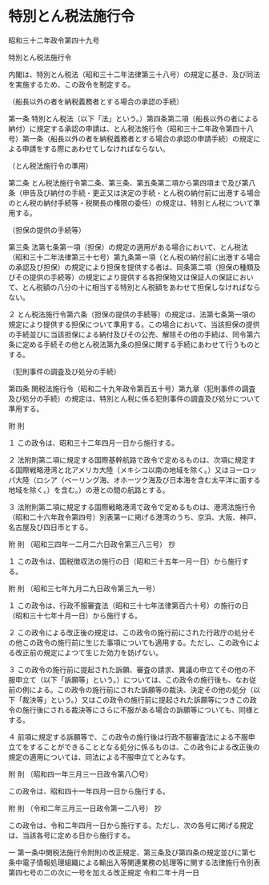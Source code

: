 # 特別とん税法施行令

昭和三十二年政令第四十九号

特別とん税法施行令

内閣は、特別とん税法（昭和三十二年法律第三十八号）の規定に基き、及び同法を実施するため、この政令を制定する。

（船長以外の者を納税義務者とする場合の承認の手続）

第一条 特別とん税法（以下「法」という。）第四条第二項（船長以外の者による納付）に規定する承認の申請は、とん税法施行令（昭和三十二年政令第四十八号）第一条（船長以外の者を納税義務者とする場合の承認の申請手続）の規定による申請をする際にあわせてしなければならない。

（とん税法施行令の準用）

第二条 とん税法施行令第二条、第三条、第五条第二項から第四項まで及び第八条（申告及び納付の手続・更正又は決定の手続・とん税の納付前に出港する場合のとん税の納付手続等・税関長の権限の委任）の規定は、特別とん税について準用する。

（担保の提供の手続等）

第三条 法第七条第一項（担保）の規定の適用がある場合において、とん税法（昭和三十二年法律第三十七号）第九条第一項（とん税の納付前に出港する場合の承認及び担保）の規定により担保を提供する者は、同条第二項（担保の種類及びその提供の手続等）の規定により提供する各担保物又は保証人の保証において、とん税額の八分の十に相当する特別とん税額をあわせて担保しなければならない。

２ とん税法施行令第六条（担保の提供の手続等）の規定は、法第七条第一項の規定により提供する担保について準用する。この場合において、当該担保の提供の手続並びに当該担保による納付及びその公売、解除その他の手続は、同令第六条に定める手続その他とん税法第九条の担保に関する手続にあわせて行うものとする。

（犯則事件の調査及び処分の手続）

第四条 関税法施行令（昭和二十九年政令第百五十号）第九章（犯則事件の調査及び処分の手続）の規定は、特別とん税に係る犯則事件の調査及び処分について準用する。

附 則

１ この政令は、昭和三十二年四月一日から施行する。

２ 法附則第二項に規定する国際基幹航路で政令で定めるものは、次項に規定する国際戦略港湾と北アメリカ大陸（メキシコ以南の地域を除く。）又はヨーロッパ大陸（ロシア（ベーリング海、オホーツク海及び日本海を含む太平洋に面する地域を除く。）を含む。）の港との間の航路とする。

３ 法附則第二項に規定する国際戦略港湾で政令で定めるものは、港湾法施行令（昭和二十六年政令第四号）別表第一に掲げる港湾のうち、京浜、大阪、神戸、名古屋及び四日市とする。

附 則 （昭和三四年一二月二六日政令第三八三号） 抄

１ この政令は、国税徴収法の施行の日（昭和三十五年一月一日）から施行する。

附 則 （昭和三七年九月二九日政令第三九一号）

１ この政令は、行政不服審査法（昭和三十七年法律第百六十号）の施行の日（昭和三十七年十月一日）から施行する。

２ この政令による改正後の規定は、この政令の施行前にされた行政庁の処分その他この政令の施行前に生じた事項についても適用する。ただし、この政令による改正前の規定によつて生じた効力を妨げない。

３ この政令の施行前に提起された訴願、審査の請求、異議の申立てその他の不服申立て（以下「訴願等」という。）については、この政令の施行後も、なお従前の例による。この政令の施行前にされた訴願等の裁決、決定その他の処分（以下「裁決等」という。）又はこの政令の施行前に提起された訴願等につきこの政令の施行後にされる裁決等にさらに不服がある場合の訴願等についても、同様とする。

４ 前項に規定する訴願等で、この政令の施行後は行政不服審査法による不服申立てをすることができることとなる処分に係るものは、この政令による改正後の規定の適用については、同法による不服申立てとみなす。

附 則 （昭和四一年三月三一日政令第八〇号）

この政令は、昭和四十一年四月一日から施行する。

附 則 （令和二年三月三一日政令第一二八号） 抄

この政令は、令和二年四月一日から施行する。ただし、次の各号に掲げる規定は、当該各号に定める日から施行する。

一 第一条中関税法施行令附則の改正規定、第三条及び第四条の規定並びに第七条中電子情報処理組織による輸出入等関連業務の処理等に関する法律施行令別表第四七号の二の次に一号を加える改正規定 令和二年十月一日

